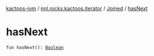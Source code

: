 [kactoos-jvm](../../index.md) / [nnl.rocks.kactoos.iterator](../index.md) / [Joined](index.md) / [hasNext](./has-next.md)

# hasNext

`fun hasNext(): `[`Boolean`](https://kotlinlang.org/api/latest/jvm/stdlib/kotlin/-boolean/index.html)